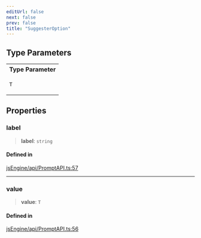 ```yaml
---
editUrl: false
next: false
prev: false
title: "SuggesterOption"
---
```


## Type Parameters

<table>
<tr>
<th>Type Parameter</th>
</tr>
<tr>
<td>

`T`

</td>
</tr>
</table>

## Properties

### label

> **label**: `string`

#### Defined in

[jsEngine/api/PromptAPI.ts:57](https://github.com/mProjectsCode/obsidian-js-engine-plugin/blob/10197bef1eb83a7d7334445d888ca7cb0cfc5bff/jsEngine/api/PromptAPI.ts#L57)

***

### value

> **value**: `T`

#### Defined in

[jsEngine/api/PromptAPI.ts:56](https://github.com/mProjectsCode/obsidian-js-engine-plugin/blob/10197bef1eb83a7d7334445d888ca7cb0cfc5bff/jsEngine/api/PromptAPI.ts#L56)
